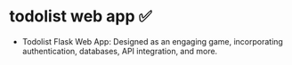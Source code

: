 # todolist web app ✅
- Todolist Flask Web App: Designed as an engaging game, incorporating authentication, databases, API integration, and more.
